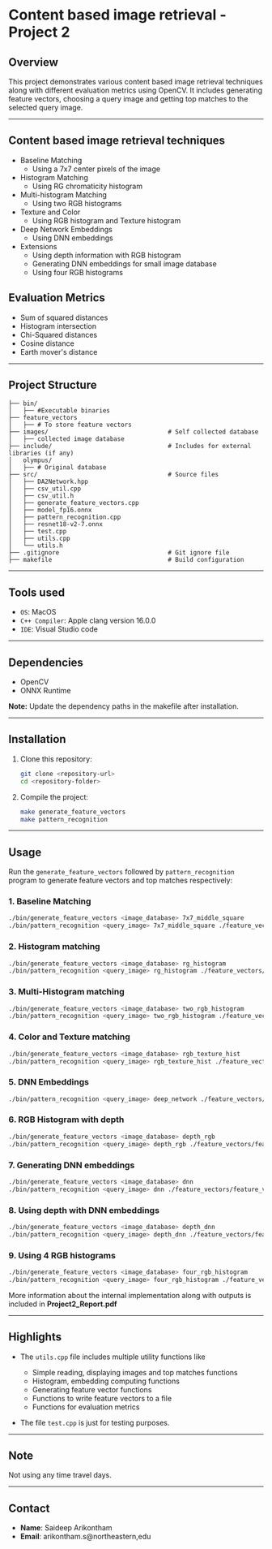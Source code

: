 # Content based image retrieval - Project 2

## Overview
This project demonstrates various content based image retrieval techniques along with different evaluation metrics using OpenCV. It includes generating feature vectors, choosing a query image and getting top matches to the selected query image.

---

## Content based image retrieval techniques
- Baseline Matching
    - Using a 7x7 center pixels of the image
- Histogram Matching
    - Using RG chromaticity histogram
- Multi-histogram Matching
    - Using two RGB histograms 
- Texture and Color
    - Using RGB histogram and Texture histogram
- Deep Network Embeddings
    - Using DNN embeddings
- Extensions
    - Using depth information with RGB histogram
    - Generating DNN embeddings for small image database
    - Using four RGB histograms

## Evaluation Metrics
- Sum of squared distances
- Histogram intersection
- Chi-Squared distances
- Cosine distance
- Earth mover's distance
---

## Project Structure

```
├── bin/
│   ├── #Executable binaries
├── feature_vectors
│   ├── # To store feature vectors
├── images/                                 # Self collected database
│   ├── collected image database
├── include/                                # Includes for external libraries (if any)
│   olympus/
│   ├── # Original database
├── src/                                    # Source files
│   ├── DA2Network.hpp
│   ├── csv_util.cpp
│   ├── csv_util.h
│   ├── generate_feature_vectors.cpp 
│   ├── model_fp16.onnx
│   ├── pattern_recognition.cpp
│   ├── resnet18-v2-7.onnx
│   ├── test.cpp
│   ├── utils.cpp
│   └── utils.h
├── .gitignore                              # Git ignore file
├── makefile                                # Build configuration
```

---

## Tools used
- `OS`: MacOS
- `C++ Compiler`: Apple clang version 16.0.0
- `IDE`: Visual Studio code

---

## Dependencies
- OpenCV
- ONNX Runtime

**Note:** Update the dependency paths in the makefile after installation.

---

## Installation

1. Clone this repository:
   ```bash
   git clone <repository-url>
   cd <repository-folder>
   ```

3. Compile the project:
   ```bash
   make generate_feature_vectors
   make pattern_recognition
   ```

---

## Usage

Run the `generate_feature_vectors` followed by `pattern_recognition` program to generate feature vectors and top matches respectively:

### 1. Baseline Matching

```bash
./bin/generate_feature_vectors <image_database> 7x7_middle_square
./bin/pattern_recognition <query_image> 7x7_middle_square ./feature_vectors/feature_vectors_7x7.csv
```

### 2. Histogram matching
```bash
./bin/generate_feature_vectors <image_database> rg_histogram
./bin/pattern_recognition <query_image> rg_histogram ./feature_vectors/feature_vectors_rg_hist.csv
```

### 3. Multi-Histogram matching
```bash
./bin/generate_feature_vectors <image_database> two_rgb_histogram
./bin/pattern_recognition <query_image> two_rgb_histogram ./feature_vectors/feature_vectors_two_rgb_hist.csv
```

### 4. Color and Texture matching
```bash
./bin/generate_feature_vectors <image_database> rgb_texture_hist
./bin/pattern_recognition <query_image> rgb_texture_hist ./feature_vectors/feature_vectors_rgb_texture_hist.csv
```

### 5. DNN Embeddings
```bash
./bin/pattern_recognition <query_image> deep_network ./feature_vectors/ResNet18_olym.csv
```

### 6. RGB Histogram with depth
```bash
./bin/generate_feature_vectors <image_database> depth_rgb
./bin/pattern_recognition <query_image> depth_rgb ./feature_vectors/feature_vectors_depth_rgb_hist.csv
```

### 7. Generating DNN embeddings
```bash
./bin/generate_feature_vectors <image_database> dnn
./bin/pattern_recognition <query_image> dnn ./feature_vectors/feature_vectors_dnn.csv
```

### 8. Using depth with DNN embeddings
```bash
./bin/generate_feature_vectors <image_database> depth_dnn
./bin/pattern_recognition <query_image> depth_dnn ./feature_vectors/feature_vectors_depth_dnn.csv
```

### 9. Using 4 RGB histograms
```bash
./bin/generate_feature_vectors <image_database> four_rgb_histogram
./bin/pattern_recognition <query_image> four_rgb_histogram ./feature_vectors/feature_vectors_four_rgb_hist.csv
```

More information about the internal implementation along with outputs is included in **Project2_Report.pdf**

---

## Highlights
- The `utils.cpp` file includes multiple utility functions like 
    - Simple reading, displaying images and top matches functions
    - Histogram, embedding computing functions
    - Generating feature vector functions
    - Functions to write feature vectors to a file
    - Functions for evaluation metrics

- The file `test.cpp` is just for testing purposes.

---

## Note

Not using any time travel days.

---

## Contact
- **Name**: Saideep Arikontham
- **Email**: arikontham.s@northeastern,edu